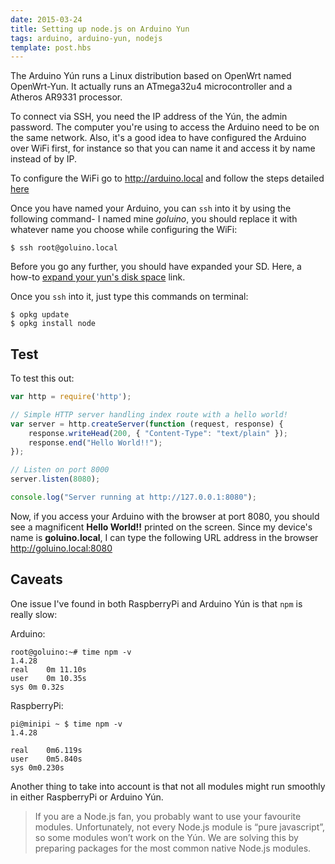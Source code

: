 ```yaml
---
date: 2015-03-24
title: Setting up node.js on Arduino Yun
tags: arduino, arduino-yun, nodejs
template: post.hbs
---
```


The Arduino Yún runs a Linux distribution based on OpenWrt named OpenWrt-Yun.
It actually runs an ATmega32u4 microcontroller and a Atheros AR9331 processor.

To connect via SSH, you need the IP address of the Yún, the admin password. The computer you're using to access the Arduino need to be on the same network.
Also, it's a good idea to have configured the Arduino over WiFi first, for instance so that you can name it and access it by name instead of by IP.

To configure the WiFi go to http://arduino.local and follow the steps detailed [here][confwifi]

Once you have named your Arduino, you can `ssh` into it by using the following command- I named mine *goluino*, you should replace it with whatever name you choose while configuring the WiFi:

```terminal
$ ssh root@goluino.local
```

Before you go any further, you should have expanded your SD. Here, a how-to [expand your yun's disk space][expand] link.

Once you `ssh` into it, just type this commands on terminal:

```
$ opkg update
$ opkg install node
```

## Test

To test this out:

```js
var http = require('http');

// Simple HTTP server handling index route with a hello world!
var server = http.createServer(function (request, response) {
    response.writeHead(200, { "Content-Type": "text/plain" });
    response.end("Hello World!!");
});

// Listen on port 8000
server.listen(8080);

console.log("Server running at http://127.0.0.1:8080");
```

Now, if you access your Arduino with the browser at port 8080, you should see a magnificent **Hello World!!** printed on the screen.
Since my device's name is **goluino.local**, I can type the following URL address in the browser http://goluino.local:8080

## Caveats
One issue I've found in both RaspberryPi and Arduino Yún is that `npm` is really slow:

Arduino:
```
root@goluino:~# time npm -v
1.4.28
real    0m 11.10s
user    0m 10.35s
sys 0m 0.32s
```

RaspberryPi:
```
pi@minipi ~ $ time npm -v
1.4.28

real    0m6.119s
user    0m5.840s
sys 0m0.230s
```

Another thing to take into account is that not all modules might run smoothly in either RaspberryPi or Arduino Yún.

>If you are a Node.js fan, you probably want to use your favourite modules. Unfortunately, not every Node.js module is “pure javascript”, so some modules won’t work on the Yún. We are solving this by preparing packages for the most common native Node.js modules. 



[confwifi]: http://arduino.cc/en/Guide/ArduinoYun#toc13
[expand]:http://arduino.cc/en/Tutorial/ExpandingYunDiskSpace